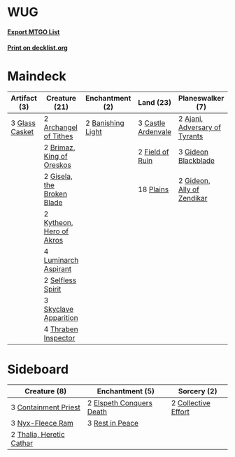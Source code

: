 # WUG

#### [Export MTGO List](../collection/WUG/WUG.txt)
#### [Print on decklist.org](http://decklist.org/?deckmain=2%09Ajani,%20Adversary%20of%20Tyrants%0A2%09Archangel%20of%20Tithes%0A2%09Banishing%20Light%0A2%09Brimaz,%20King%20of%20Oreskos%0A3%09Castle%20Ardenvale%0A4%09Declaration%20in%20Stone%0A2%09Field%20of%20Ruin%0A3%09Gideon%20Blackblade%0A2%09Gideon,%20Ally%20of%20Zendikar%0A2%09Gisela,%20the%20Broken%20Blade%0A3%09Glass%20Casket%0A2%09Kytheon,%20Hero%20of%20Akros%0A4%09Luminarch%20Aspirant%0A18%09Plains%0A2%09Selfless%20Spirit%0A3%09Skyclave%20Apparition%0A4%09Thraben%20Inspector&deckside=2%09Collective%20Effort%0A3%09Containment%20Priest%0A2%09Elspeth%20Conquers%20Death%0A3%09Nyx-Fleece%20Ram%0A3%09Rest%20in%20Peace%0A2%09Thalia,%20Heretic%20Cathar)
# Maindeck

|                                      Artifact (3)                                       |                                            Creature (21)                                            |                                      Enchantment (2)                                       |                                          Land (23)                                          |                                            Planeswalker (7)                                            |                                           Sorcery (4)                                           |
|-----------------------------------------------------------------------------------------|-----------------------------------------------------------------------------------------------------|--------------------------------------------------------------------------------------------|---------------------------------------------------------------------------------------------|--------------------------------------------------------------------------------------------------------|-------------------------------------------------------------------------------------------------|
|3 [Glass Casket](http://gatherer.wizards.com/Pages/Card/Details.aspx?multiverseid=472977)|2 [Archangel of Tithes](http://gatherer.wizards.com/Pages/Card/Details.aspx?multiverseid=398571)     |2 [Banishing Light](http://gatherer.wizards.com/Pages/Card/Details.aspx?multiverseid=405135)|3 [Castle Ardenvale](http://gatherer.wizards.com/Pages/Card/Details.aspx?multiverseid=473200)|2 [Ajani, Adversary of Tyrants](http://gatherer.wizards.com/Pages/Card/Details.aspx?multiverseid=447139)|4 [Declaration in Stone](http://gatherer.wizards.com/Pages/Card/Details.aspx?multiverseid=409750)|
|                                                                                         |2 [Brimaz, King of Oreskos](http://gatherer.wizards.com/Pages/Card/Details.aspx?multiverseid=378377) |                                                                                            |2 [Field of Ruin](http://gatherer.wizards.com/Pages/Card/Details.aspx?multiverseid=435415)   |3 [Gideon Blackblade](http://gatherer.wizards.com/Pages/Card/Details.aspx?multiverseid=463943)          |                                                                                                 |
|                                                                                         |2 [Gisela, the Broken Blade](http://gatherer.wizards.com/Pages/Card/Details.aspx?multiverseid=414319)|                                                                                            |18 [Plains](http://gatherer.wizards.com/Pages/Card/Details.aspx?multiverseid=439856)         |2 [Gideon, Ally of Zendikar](http://gatherer.wizards.com/Pages/Card/Details.aspx?multiverseid=401897)   |                                                                                                 |
|                                                                                         |2 [Kytheon, Hero of Akros](http://gatherer.wizards.com/Pages/Card/Details.aspx?multiverseid=398428)  |                                                                                            |                                                                                             |                                                                                                        |                                                                                                 |
|                                                                                         |4 [Luminarch Aspirant](http://gatherer.wizards.com/Pages/Card/Details.aspx?multiverseid=491647)      |                                                                                            |                                                                                             |                                                                                                        |                                                                                                 |
|                                                                                         |2 [Selfless Spirit](http://gatherer.wizards.com/Pages/Card/Details.aspx?multiverseid=414332)         |                                                                                            |                                                                                             |                                                                                                        |                                                                                                 |
|                                                                                         |3 [Skyclave Apparition](http://gatherer.wizards.com/Pages/Card/Details.aspx?multiverseid=495603)     |                                                                                            |                                                                                             |                                                                                                        |                                                                                                 |
|                                                                                         |4 [Thraben Inspector](http://gatherer.wizards.com/Pages/Card/Details.aspx?multiverseid=409784)       |                                                                                            |                                                                                             |                                                                                                        |                                                                                                 |


# Sideboard

|                                           Creature (8)                                            |                                          Enchantment (5)                                          |                                         Sorcery (2)                                          |
|---------------------------------------------------------------------------------------------------|---------------------------------------------------------------------------------------------------|----------------------------------------------------------------------------------------------|
|3 [Containment Priest](http://gatherer.wizards.com/Pages/Card/Details.aspx?multiverseid=389470)    |2 [Elspeth Conquers Death](http://gatherer.wizards.com/Pages/Card/Details.aspx?multiverseid=476264)|2 [Collective Effort](http://gatherer.wizards.com/Pages/Card/Details.aspx?multiverseid=414307)|
|3 [Nyx-Fleece Ram](http://gatherer.wizards.com/Pages/Card/Details.aspx?multiverseid=442015)        |3 [Rest in Peace](http://gatherer.wizards.com/Pages/Card/Details.aspx?multiverseid=442021)         |                                                                                              |
|2 [Thalia, Heretic Cathar](http://gatherer.wizards.com/Pages/Card/Details.aspx?multiverseid=414338)|                                                                                                   |                                                                                              |


